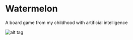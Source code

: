 # Watermelon

A board game from my childhood with artificial intelligence 

![alt tag](https://raw.githubusercontent.com/sheetsvicky/Watermelon/branch/path/to/snapshot.png)
